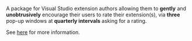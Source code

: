 A package for Visual Studio extension authors allowing them to **gently** and **unobtrusively** encourage their users to rate their extension(s), via **three** pop-up windows at **quarterly intervals** asking for a rating.

See [here](https://github.com/GregTrevellick/VsixRatingChaser) for more information.